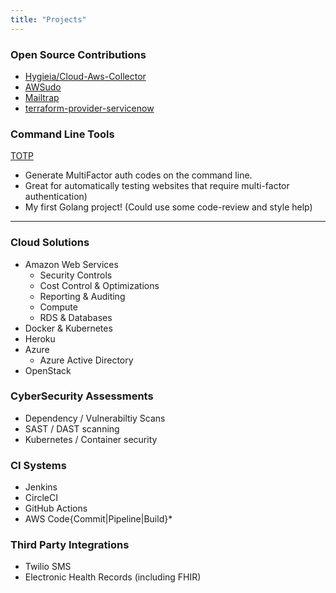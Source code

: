 ```yaml
---
title: "Projects"
---
```


### Open Source Contributions

* [Hygieia/Cloud-Aws-Collector](https://github.com/Hygieia/hygieia-cloud-aws-collector/pull/7)
* [AWSudo](https://github.com/meltwater/awsudo/pull/39)
* [Mailtrap](https://github.com/eaudeweb/edw.docker.mailtrap/pull/11)
* [terraform-provider-servicenow](https://github.com/tylerhatton/terraform-provider-servicenow/pull/7)

### Command Line Tools

[TOTP](https://gitlab.com/agilesyndrome/totp)

* Generate MultiFactor auth codes on the command line.
* Great for automatically testing websites that require multi-factor authentication)
* My first Golang project! (Could use some code-review and style help)

<hr/>

### Cloud Solutions

* Amazon Web Services
    * Security Controls
    * Cost Control & Optimizations
    * Reporting & Auditing
    * Compute
    * RDS & Databases
* Docker & Kubernetes
* Heroku
* Azure
  * Azure Active Directory
* OpenStack

### CyberSecurity Assessments
  * Dependency / Vulnerabiltiy Scans
  * SAST / DAST scanning
  * Kubernetes / Container security

### CI Systems
  * Jenkins
  * CircleCI
  * GitHub Actions
  * AWS Code{Commit|Pipeline|Build}*

### Third Party Integrations

* Twilio SMS
* Electronic Health Records (including FHIR)
